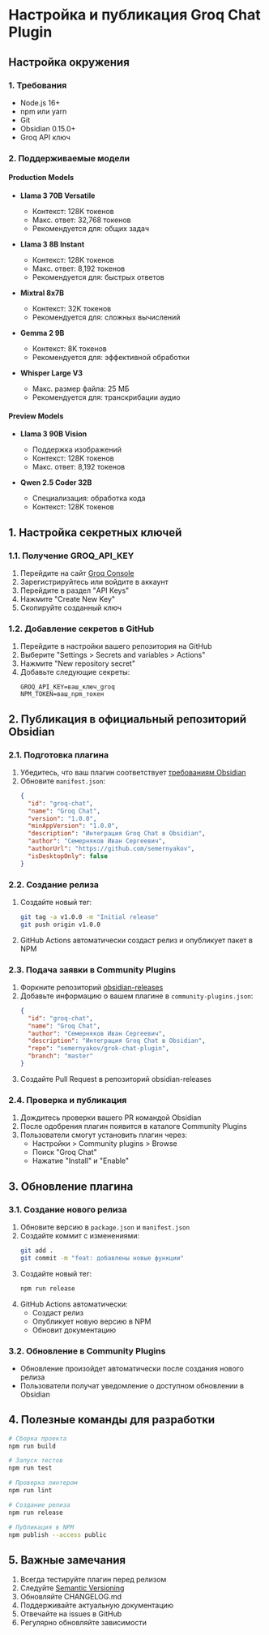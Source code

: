 # Настройка и публикация Groq Chat Plugin

## Настройка окружения

### 1. Требования

- Node.js 16+
- npm или yarn
- Git
- Obsidian 0.15.0+
- Groq API ключ

### 2. Поддерживаемые модели

#### Production Models

- **Llama 3 70B Versatile**

  - Контекст: 128K токенов
  - Макс. ответ: 32,768 токенов
  - Рекомендуется для: общих задач

- **Llama 3 8B Instant**

  - Контекст: 128K токенов
  - Макс. ответ: 8,192 токенов
  - Рекомендуется для: быстрых ответов

- **Mixtral 8x7B**

  - Контекст: 32K токенов
  - Рекомендуется для: сложных вычислений

- **Gemma 2 9B**

  - Контекст: 8K токенов
  - Рекомендуется для: эффективной обработки

- **Whisper Large V3**
  - Макс. размер файла: 25 МБ
  - Рекомендуется для: транскрибации аудио

#### Preview Models

- **Llama 3 90B Vision**

  - Поддержка изображений
  - Контекст: 128K токенов
  - Макс. ответ: 8,192 токенов

- **Qwen 2.5 Coder 32B**
  - Специализация: обработка кода
  - Контекст: 128K токенов

## 1. Настройка секретных ключей

### 1.1. Получение GROQ_API_KEY

1. Перейдите на сайт [Groq Console](https://console.groq.com)
2. Зарегистрируйтесь или войдите в аккаунт
3. Перейдите в раздел "API Keys"
4. Нажмите "Create New Key"
5. Скопируйте созданный ключ

### 1.2. Добавление секретов в GitHub

1. Перейдите в настройки вашего репозитория на GitHub
2. Выберите "Settings > Secrets and variables > Actions"
3. Нажмите "New repository secret"
4. Добавьте следующие секреты:
   ```
   GROQ_API_KEY=ваш_ключ_groq
   NPM_TOKEN=ваш_npm_токен
   ```

## 2. Публикация в официальный репозиторий Obsidian

### 2.1. Подготовка плагина

1. Убедитесь, что ваш плагин соответствует [требованиям Obsidian](https://docs.obsidian.md/Plugins/Releasing/Plugin+guidelines)
2. Обновите `manifest.json`:
   ```json
   {
     "id": "groq-chat",
     "name": "Groq Chat",
     "version": "1.0.0",
     "minAppVersion": "1.0.0",
     "description": "Интеграция Groq Chat в Obsidian",
     "author": "Семерняков Иван Сергеевич",
     "authorUrl": "https://github.com/semernyakov",
     "isDesktopOnly": false
   }
   ```

### 2.2. Создание релиза

1. Создайте новый тег:
   ```bash
   git tag -a v1.0.0 -m "Initial release"
   git push origin v1.0.0
   ```
2. GitHub Actions автоматически создаст релиз и опубликует пакет в NPM

### 2.3. Подача заявки в Community Plugins

1. Форкните репозиторий [obsidian-releases](https://github.com/obsidianmd/obsidian-releases)
2. Добавьте информацию о вашем плагине в `community-plugins.json`:
   ```json
   {
     "id": "groq-chat",
     "name": "Groq Chat",
     "author": "Семерняков Иван Сергеевич",
     "description": "Интеграция Groq Chat в Obsidian",
     "repo": "semernyakov/grok-chat-plugin",
     "branch": "master"
   }
   ```
3. Создайте Pull Request в репозиторий obsidian-releases

### 2.4. Проверка и публикация

1. Дождитесь проверки вашего PR командой Obsidian
2. После одобрения плагин появится в каталоге Community Plugins
3. Пользователи смогут установить плагин через:
   - Настройки > Community plugins > Browse
   - Поиск "Groq Chat"
   - Нажатие "Install" и "Enable"

## 3. Обновление плагина

### 3.1. Создание нового релиза

1. Обновите версию в `package.json` и `manifest.json`
2. Создайте коммит с изменениями:
   ```bash
   git add .
   git commit -m "feat: добавлены новые функции"
   ```
3. Создайте новый тег:
   ```bash
   npm run release
   ```
4. GitHub Actions автоматически:
   - Создаст релиз
   - Опубликует новую версию в NPM
   - Обновит документацию

### 3.2. Обновление в Community Plugins

- Обновление произойдет автоматически после создания нового релиза
- Пользователи получат уведомление о доступном обновлении в Obsidian

## 4. Полезные команды для разработки

```bash
# Сборка проекта
npm run build

# Запуск тестов
npm run test

# Проверка линтером
npm run lint

# Создание релиза
npm run release

# Публикация в NPM
npm publish --access public
```

## 5. Важные замечания

1. Всегда тестируйте плагин перед релизом
2. Следуйте [Semantic Versioning](https://semver.org/)
3. Обновляйте CHANGELOG.md
4. Поддерживайте актуальную документацию
5. Отвечайте на issues в GitHub
6. Регулярно обновляйте зависимости
